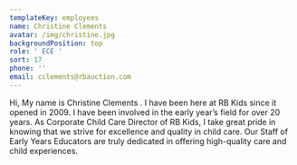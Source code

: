 ```yaml
---
templateKey: employees
name: Christine Clements
avatar: /img/christine.jpg
backgroundPosition: top
role: ' ECE '
sort: 17
phone: ''
email: cclements@rbauction.com
---
```

Hi, My name is Christine Clements . I have been here at RB Kids since it opened in 2009. I have been involved in the early year’s field for over 20 years. As Corporate Child Care Director of  RB Kids, I take great pride in knowing that we strive for excellence and quality in child care. Our Staff of Early Years Educators are truly dedicated in offering high-quality care and child experiences.
